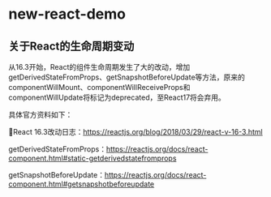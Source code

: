# new-react-demo

## 关于React的生命周期变动

从16.3开始，React的组件生命周期发生了大的改动，增加getDerivedStateFromProps、getSnapshotBeforeUpdate等方法，原来的componentWillMount、componentWillReceiveProps和componentWillUpdate将标记为deprecated，至React17将会弃用。

具体官方资料如下：

React 16.3改动日志：https://reactjs.org/blog/2018/03/29/react-v-16-3.html

getDerivedStateFromProps：https://reactjs.org/docs/react-component.html#static-getderivedstatefromprops

getSnapshotBeforeUpdate：https://reactjs.org/docs/react-component.html#getsnapshotbeforeupdate
